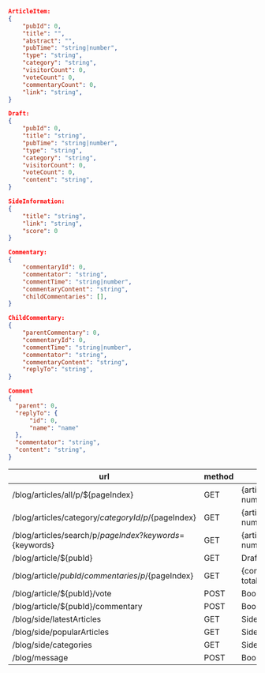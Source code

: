 ```json
ArticleItem: 
{
    "pubId": 0,
    "title": "",
    "abstract": "",
    "pubTime": "string|number",
    "type": "string",
    "category": "string",
    "visitorCount": 0,
    "voteCount": 0,
    "commentaryCount": 0,
    "link": "string",
}

Draft:
{
    "pubId": 0,
    "title": "string",
    "pubTime": "string|number",
    "type": "string",
    "category": "string",
    "visitorCount": 0,
    "voteCount": 0,
    "content": "string",
}

SideInformation: 
{
    "title": "string",
    "link": "string",
    "score": 0
}

Commentary:
{
    "commentaryId": 0,
    "commentator": "string",
    "commentTime": "string|number",
    "commentaryContent": "string",
    "childCommentaries": [],
}

ChildCommentary:
{
    "parentCommentary": 0,
    "commentaryId": 0,
    "commentTime": "string|number",
    "commentator": "string",
    "commentaryContent": "string",
    "replyTo": "string",
}

Comment 
{
  "parent": 0,
  "replyTo": {
      "id": 0,
      "name": "name"
  },
  "commentator": "string",
  "content": "string",
}

```

|url|method|return|send|
|---|---|---|---|
|/blog/articles/all/p/${pageIndex}|GET|{articleItems:ArticleItem[],totalNumber: number}|
|/blog/articles/category/${categoryId}/p/${pageIndex}|GET|{articleItems:ArticleItem[],totalNumber: number, categoryName: string}|
|/blog/articles/search/p/${pageIndex}?keywords=${keywords}|GET|{articleItems:ArticleItem[],totalNumber: number}|
|/blog/article/${pubId}|GET|Draft|
|/blog/article/${pubId}/commentaries/p/${pageIndex}|GET|{commentaries: Commentary[], totalNumber: number}|
|/blog/article/${pubId}/vote|POST|Boolean|
|/blog/article/${pubId}/commentary|POST|Boolean|Comment
|/blog/side/latestArticles|GET|SideInformation[]|
|/blog/side/popularArticles|GET|SideInformation[]|
|/blog/side/categories|GET|SideInformation[]|
|/blog/message|POST|Boolean|Message


